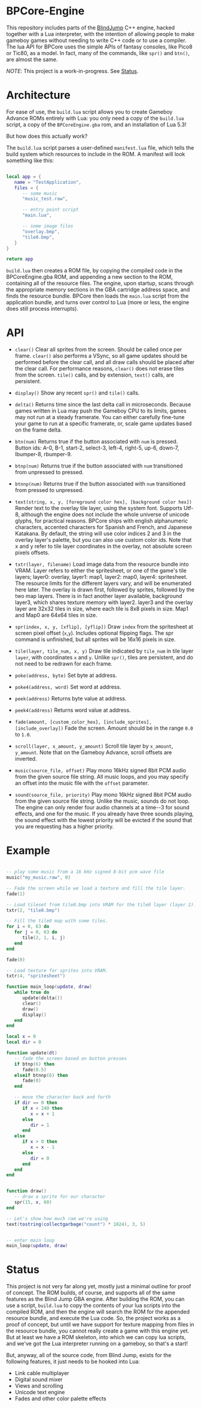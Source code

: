 # BPCore-Engine

This repository includes parts of the [BlindJump](https://github.com/evanbowman/blind-jump-portable) C++ engine, hacked together with a Lua interpreter, with the intention of allowing people to make gameboy games without needing to write C++ code or to use a compiler. The lua API for BPCore uses the simple APIs of fantasy consoles, like Pico8 or Tic80, as a model. In fact, many of the commands, like `spr()` and `btn()`, are almost the same.

*NOTE*: This project is a work-in-progress. See [Status](#status).

# Architecture

For ease of use, the `build.lua` script allows you to create Gameboy Advance ROMs entirely with Lua: you only need a copy of the `build.lua` script, a copy of the `BPCoreEngine.gba` rom, and an installation of Lua 5.3!

But how does this actually work?

The `build.lua` script parses a user-defined `manifest.lua` file, which tells the build system which resources to include in the ROM. A manifest will look something like this:
```lua

local app = {
   name = "TestApplication",
   files = {
      -- some music
      "music_test.raw",

      -- entry point script
      "main.lua",

      -- some image files
      "overlay.bmp",
      "tile0.bmp",
   }
}

return app
```

`build.lua` then creates a ROM file, by copying the compiled code in the BPCoreEngine.gba ROM, and appending a new section to the ROM, containing all of the resource files. The engine, upon startup, scans through the appropriate memory sections in the GBA cartridge address space, and finds the resource bundle. BPCore then loads the `main.lua` script from the application bundle, and turns over control to Lua (more or less, the engine does still process interrupts).

# API

* `clear()`
Clear all sprites from the screen. Should be called once per frame. `clear()` also performs a VSync, so all game updates should be performed before the clear call, and all draw calls should be placed after the clear call. For performance reasons, `clear()` does not erase tiles from the screen. `tile()` calls, and by extension, `text()` calls, are persistent.

* `display()`
Show any recent `spr()` and `tile()` calls.

* `delta()`
Returns time since the last delta call in microseconds. Because games written in Lua may push the Gameboy CPU to its limits, games may not run at a steady framerate. You can either carefully fine-tune your game to run at a specific framerate, or, scale game updates based on the frame delta.

* `btn(num)`
Returns true if the button associated with `num` is pressed. Button ids: A-0, B-1, start-2, select-3, left-4, right-5, up-6, down-7, lbumper-8, rbumper-9.

* `btnp(num)`
Returns true if the button associated with `num` transitioned from unpressed to pressed.

* `btnnp(num)`
Returns true if the button associated with `num` transitioned from pressed to unpressed.

* `text(string, x, y, [foreground color hex], [background color hex])`
Render text to the overlay tile layer, using the system font. Supports Utf-8, although the engine does not include the whole universe of unicode glyphs, for practical reasons. BPCore ships with english alphanumeric characters, accented characters for Spanish and French, and Japanese Katakana. By default, the string will use color indices 2 and 3 in the overlay layer's palette, but you can also use custom color ids. Note that x and y refer to tile layer coordinates in the overlay, not absolute screen pixels offsets.

* `txtr(layer, filename)`
Load image data from the resource bundle into VRAM. Layer refers to either the spritesheet, or one of the game's tile layers; layer0: overlay, layer1: map1, layer2: map0, layer4: spritesheet. The resource limits for the different layers vary, and will be enumerated here later. The overlay is drawn first, followed by sprites, followed by the two map layers. There is in fact another layer available, background layer3, which shares texture memory with layer2. layer3 and the overlay layer are 32x32 tiles in size, where each tile is 8x8 pixels in size. Map1 and Map0 are 64x64 tiles in size.

* `spr(index, x, y, [xflip], [yflip])`
Draw `index` from the spritesheet at screen pixel offset (`x`,`y`). Includes optional flipping flags. The spr command is unfinished, but all sprites will be 16x16 pixels in size.

* `tile(layer, tile_num, x, y)`
Draw tile indicated by `tile_num` in tile layer `layer`, with coordinates `x` and `y`. Unlike `spr()`, tiles are persistent, and do not need to be redrawn for each frame.

* `poke(address, byte)`
Set byte at address.

* `poke4(address, word)`
Set word at address.

* `peek(address)`
Returns byte value at address.

* `peek4(address)`
Returns word value at address.

* `fade(amount, [custom_color_hex], [include_sprites], [include_overlay])`
Fade the screen. Amount should be in the range `0.0` to `1.0`.

* `scroll(layer, x_amount, y_amount)`
Scroll tile layer by `x_amount`, `y_amount`. Note that on the Gameboy Advance, scroll offsets are inverted.

* `music(source_file, offset)`
Play mono 16kHz signed 8bit PCM audio from the given source file string. All music loops, and you may specify an offset into the music file with the `offset` parameter.

* `sound(source_file, priority)`
Play mono 16kHz signed 8bit PCM audio from the given source file string. Unlike the music, sounds do not loop. The engine can only render four audio channels at a time--3 for sound effects, and one for the music. If you already have three sounds playing, the sound effect with the lowest priority will be evicted if the sound that you are requesting has a higher priority.

# Example

``` Lua

-- play some music from a 16 kHz signed 8-bit pcm wave file
music("my_music.raw", 0)

-- Fade the screen while we load a texture and fill the tile layer.
fade(1)

-- Load tileset from tile0.bmp into VRAM for the tile0 layer (layer 2).
txtr(2, "tile0.bmp")

-- Fill the tile0 map with some tiles.
for i = 0, 63 do
   for j = 0, 63 do
      tile(2, 1, i, j)
   end
end

fade(0)

-- Load texture for sprites into VRAM.
txtr(4, "spritesheet")

function main_loop(update, draw)
   while true do
      update(delta())
      clear()
      draw()
      display()
   end
end

local x = 0
local dir = 0

function update(dt)
   -- fade the screen based on button presses
   if btnp(6) then
      fade(0.5)
   elseif btnnp(6) then
      fade(0)
   end

   -- move the character back and forth
   if dir == 0 then
      if x < 240 then
         x = x + 1
      else
         dir = 1
      end
   else
      if x > 0 then
         x = x - 1
      else
         dir = 0
      end
   end
end


function draw()
   -- draw a sprite for our character
   spr(15, x, 60)
end

-- Let's show how much ram we're using
text(tostring(collectgarbage("count") * 1024), 3, 5)


-- enter main loop
main_loop(update, draw)


```


# Status

This project is not very far along yet, mostly just a minimal outline for proof of concept. The ROM builds, of course, and supports all of the same features as the Blind Jump GBA engine. After building the ROM, you can use a script, `build.lua` to copy the contents of your lua scripts into the compiled ROM, and then the engine will search the ROM for the appended resource bundle, and execute the Lua code. So, the project works as a proof of concept, but until we have support for texture mapping from files in the resource bundle, you cannot really create a game with this engine yet. But at least we have a ROM skeleton, into which we can copy lua scripts, and we've got the Lua interpreter running on a gameboy, so that's a start!

But, anyway, all of the source code, from Blind Jump, exists for the following features, it just needs to be hooked into Lua:
* Link cable multiplayer
* Digital sound mixer
* Views and scrolling
* Unicode text engine
* Fades and other color palette effects
